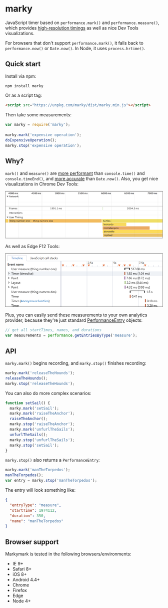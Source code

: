 marky
======

JavaScript timer based on `performance.mark()` and `performance.measure()`, which provides [high-resolution
timings](http://caniuse.com/#feat=user-timing) as well as nice Dev Tools visualizations.

For browsers that don't support `performance.mark()`, it falls back to 
`performance.now()` or `Date.now()`. In Node, it uses `process.hrtime()`. 

Quick start
----

Install via npm:

    npm install marky

Or as a script tag:

```html
<script src="https://unpkg.com/marky/dist/marky.min.js"></script>
```

Then take some measurements:

```js
var marky = require('marky');

marky.mark('expensive operation');
doExpensiveOperation();
marky.stop('expensive operation');
```

Why?
---

`mark()` and `measure()` are [more performant](https://twitter.com/Runspired/status/811007272671293440)
than `console.time()` and `console.timeEnd()`,
and [more accurate](https://developer.mozilla.org/en-US/docs/Web/API/Performance/now) than `Date.now()`. Also, you get nice visualizations in Chrome Dev Tools:

![Chrome Dev Tools screenshot](doc/chrome.png)

As well as Edge F12 Tools:

![Edge F12 screenshot](doc/edge.png)

Plus, you can easily send these measurements to your own analytics provider, because they're just standard
[PerformanceEntry](https://developer.mozilla.org/en-US/docs/Web/API/PerformanceEntry) objects:

```js
// get all startTimes, names, and durations
var measurements = performance.getEntriesByType('measure');
```

API
---

`marky.mark()` begins recording, and `marky.stop()` finishes recording:

```js
marky.mark('releaseTheHounds');
releaseTheHounds();
marky.stop('releaseTheHounds');
```

You can also do more complex scenarios:

```js
function setSail() {
  marky.mark('setSail');
  marky.mark('raiseTheAnchor');
  raiseTheAnchor();
  marky.stop('raiseTheAnchor');
  marky.mark('unfurlTheSails');
  unfurlTheSails();
  marky.stop('unfurlTheSails');
  marky.stop('setSail');
}
```

`marky.stop()` also returns a `PerformanceEntry`:

```js
marky.mark('manTheTorpedos');
manTheTorpedos();
var entry = marky.stop('manTheTorpedos');
```

The entry will look something like:

```json
{
  "entryType": "measure",
  "startTime": 1974112,
  "duration": 350,
  "name": "manTheTorpedos"
}
```

Browser support
----

Markymark is tested in the following browsers/environments:

* IE 9+
* Safari 8+
* iOS 8+
* Android 4.4+
* Chrome
* Firefox
* Edge
* Node 4+
